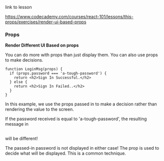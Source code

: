 link to lesson

https://www.codecademy.com/courses/react-101/lessons/this-props/exercises/render-ui-based-props


### Props

**Render Different UI Based on props**

You can do more with props than just display them. You can also use props to make decisions.
```
function LoginMsg(props) {
  if (props.password === 'a-tough-password') {
    return <h2>Sign In Successful.</h2>
  } else {
    return <h2>Sign In Failed..</h2>
  }
}

```
In this example, we use the props passed in to make a decision rather than rendering the value to the screen.

If the password received is equal to 'a-tough-password', the resulting message in <h2></h2> will be different!

The passed-in password is not displayed in either case! The prop is used to decide what will be displayed. This is a common technique.

